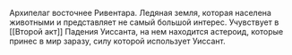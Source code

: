Архипелаг восточнее Ривентара. Ледяная земля, которая населена животными и представляет не самый большой интерес. Учувствует в [[Второй акт]] Падения Уиссанта, на нем находится астероид, которые принес в мир заразу, силу которой использует Уиссант.